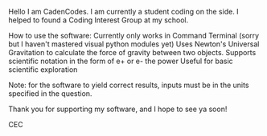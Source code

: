 Hello I am CadenCodes. I am currently a student coding on the side. I helped to found a Coding Interest Group at my school.



How to use the software:
Currently only works in Command Terminal (sorry but I haven't mastered visual python modules yet)
Uses Newton's Universal Gravitation to calculate the force of gravity between two objects.
Supports scientific notation in the form of e+ or e- the power
Useful for basic scientific exploration

Note: for the software to yield correct results, inputs must be in the units specified in the question.

Thank you for supporting my software, and I hope to see ya soon!

CEC
